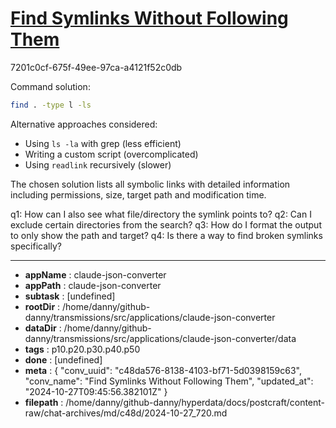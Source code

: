 # [Find Symlinks Without Following Them](https://claude.ai/chat/c48da576-8138-4103-bf71-5d0398159c63)

7201c0cf-675f-49ee-97ca-a4121f52c0db

 Command solution:
```bash
find . -type l -ls
```

Alternative approaches considered:
- Using `ls -la` with grep (less efficient)
- Writing a custom script (overcomplicated)
- Using `readlink` recursively (slower)

The chosen solution lists all symbolic links with detailed information including permissions, size, target path and modification time.

q1: How can I also see what file/directory the symlink points to?
q2: Can I exclude certain directories from the search?
q3: How do I format the output to only show the path and target?
q4: Is there a way to find broken symlinks specifically?

---

* **appName** : claude-json-converter
* **appPath** : claude-json-converter
* **subtask** : [undefined]
* **rootDir** : /home/danny/github-danny/transmissions/src/applications/claude-json-converter
* **dataDir** : /home/danny/github-danny/transmissions/src/applications/claude-json-converter/data
* **tags** : p10.p20.p30.p40.p50
* **done** : [undefined]
* **meta** : {
  "conv_uuid": "c48da576-8138-4103-bf71-5d0398159c63",
  "conv_name": "Find Symlinks Without Following Them",
  "updated_at": "2024-10-27T09:45:56.382101Z"
}
* **filepath** : /home/danny/github-danny/hyperdata/docs/postcraft/content-raw/chat-archives/md/c48d/2024-10-27_720.md
